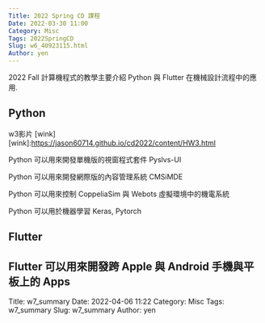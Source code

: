 ```yaml
---
Title: 2022 Spring CD 課程
Date: 2022-03-30 11:00
Category: Misc
Tags: 2022SpringCD
Slug: w6_40923115.html
Author: yen
---
```


2022 Fall 計算機程式的教學主要介紹 Python 與 Flutter 在機械設計流程中的應用.

<!-- PELICAN_END_SUMMARY -->

Python
----
w3影片 [wink]
[wink]:https://jason60714.github.io/cd2022/content/HW3.html

Python 可以用來開發單機版的視窗程式套件 Pyslvs-UI

Python 可以用來開發網際版的內容管理系統 CMSiMDE

Python 可以用來控制 CoppeliaSim 與 Webots 虛擬環境中的機電系統

Python 可以用於機器學習 Keras, Pytorch


Flutter
----

Flutter 可以用來開發跨 Apple 與 Android 手機與平板上的 Apps
----
Title: w7_summary
Date: 2022-04-06 11:22
Category: Misc
Tags: w7_summary
Slug: w7_summary
Author: yen